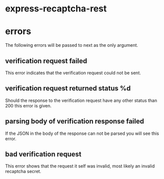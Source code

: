 # express-recaptcha-rest

# errors
The following errors will be passed to next as the only argument.

verification request failed
---------------------------
This error indicates that the verification request could not be sent.

verification request returned status %d
---------------------------------------
Should the response to the verification request have any other status
than 200 this error is given.

parsing body of verification response failed
--------------------------------------------
If the JSON in the body of the response can not be parsed you will see
this error.

bad verification request
------------------------
This error shows that the request it self was invalid, most likely an
invalid recaptcha secret.